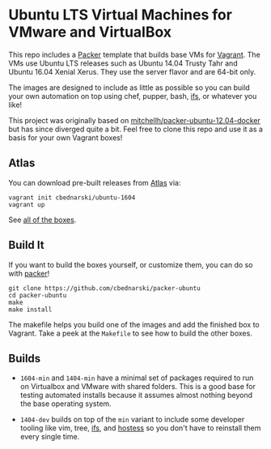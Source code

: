 # Ubuntu LTS Virtual Machines for VMware and VirtualBox

This repo includes a [Packer](https://packer.io) template that builds base VMs for [Vagrant](https://vagrantup.com). The VMs use Ubuntu LTS releases such as Ubuntu 14.04 Trusty Tahr and Ubuntu 16.04 Xenial Xerus. They use the server flavor and are 64-bit only.

The images are designed to include as little as possible so you can build your own automation on top using chef, pupper, bash, [ifs](https://github.com/cbednarski/ifs-python), or whatever you like!

This project was originally based on [mitchellh/packer-ubuntu-12.04-docker](https://github.com/mitchellh/packer-ubuntu-12.04-docker) but has since diverged quite a bit. Feel free to clone this repo and use it as a basis for your own Vagrant boxes!

## Atlas

You can download pre-built releases from [Atlas](https://atlas.hashicorp.com/cbednarski/boxes/ubuntu-1604) via:

    vagrant init cbednarski/ubuntu-1604
    vagrant up

See [all of the boxes](https://atlas.hashicorp.com/boxes/search?utf8=✓&sort=&provider=&q=cbednarski).

## Build It

If you want to build the boxes yourself, or customize them, you can do so with [packer](http://www.packer.io/download)!

    git clone https://github.com/cbednarski/packer-ubuntu
    cd packer-ubuntu
    make
    make install

The makefile helps you build one of the images and add the finished box to Vagrant. Take a peek at the `Makefile` to see how to build the other boxes.

## Builds

- `1604-min` and `1404-min` have a minimal set of packages required to run on Virtualbox and VMware with shared folders. This is a good base for testing automated installs because it assumes almost nothing beyond the base operating system.

- `1404-dev` builds on top of the `min` variant to include some developer tooling like vim, tree, [ifs](https://github.com/cbednarski/ifs-python), and [hostess](https://github.com/cbednarski/hostess) so you don't have to reinstall them every single time.
